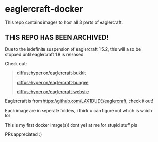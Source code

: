 # eaglercraft-docker
This repo contains images to host all 3 parts of eaglercraft.

## THIS REPO HAS BEEN ARCHIVED!
Due to the indefinite suspension of eaglercraft 1.5.2, this will also be stopped until eaglercraft 1.8 is released

Check out:

> [diffusehyperion/eaglercraft-bukkit](https://hub.docker.com/r/diffusehyperion/eaglercraft-bukkit)
> 
> [diffusehyperion/eaglercraft-bungee](https://hub.docker.com/r/diffusehyperion/eaglercraft-bungee)
> 
> [diffusehyperion/eaglercraft-website](https://hub.docker.com/r/diffusehyperion/eaglercraft-website)

Eaglercraft is from https://github.com/LAX1DUDE/eaglercraft, check it out!

Each image are in seperate folders, i think u can figure out which is which lol

This is my first docker image(s)! dont yell at me for stupid stuff pls

PRs appreciated :)
